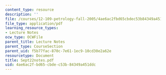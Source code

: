 ```yaml
---
content_type: resource
description: ''
file: /courses/12-109-petrology-fall-2005/4ae6ac2fbd65cbdec53b84349a451ddc_Sept22notes.pdf
file_type: application/pdf
learning_resource_types:
- Lecture Notes
ocw_type: OCWFile
parent_title: Lecture Notes
parent_type: CourseSection
parent_uid: f5b77fac-870c-7e61-1ec9-10cd30e2a62e
resourcetype: Document
title: Sept22notes.pdf
uid: 4ae6ac2f-bd65-cbde-c53b-84349a451ddc
---
```

